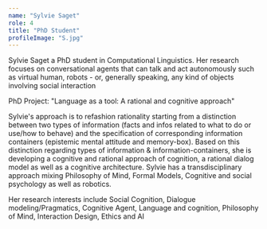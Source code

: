 ```yaml
---
name: "Sylvie Saget"
role: 4 
title: "PhD Student"
profileImage: "S.jpg"
---
```

Sylvie Saget a PhD student in Computational Linguistics. Her research focuses on conversational agents that can talk and act autonomously such as virtual human, robots - or, generally speaking, any kind of objects involving social interaction

PhD Project: "Language as a tool: A rational and cognitive approach"

Sylvie's approach is to refashion rationality starting from a distinction between two types of information (facts and infos related to what to do or use/how to behave) and the specification of corresponding information containers (epistemic mental attitude and memory-box). Based on this distinction regarding types of information & information-containers, she is developing a cognitive and rational approach of cognition, a rational dialog model as well as a cognitive architecture. Sylvie has a transdisciplinary approach mixing Philosophy of Mind, Formal Models, Cognitive and social psychology as well as robotics.

Her research interests include Social Cognition, Dialogue modeling/Pragmatics, Cognitive Agent, Language and cognition, Philosophy of Mind, Interaction Design, Ethics and AI
